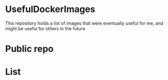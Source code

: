 # UsefulDockerImages
 This repository holds a list of images that were eventually useful for me, and might be useful for others in the future

# Public repo

# List

# 
